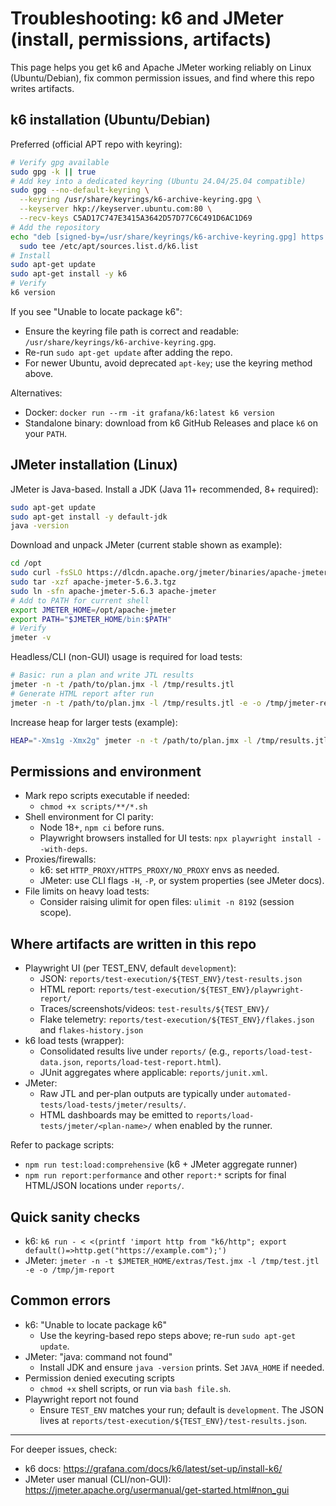 # Troubleshooting: k6 and JMeter (install, permissions, artifacts)

This page helps you get k6 and Apache JMeter working reliably on Linux (Ubuntu/Debian), fix common permission issues, and find where this repo writes artifacts.

## k6 installation (Ubuntu/Debian)

Preferred (official APT repo with keyring):

```bash
# Verify gpg available
sudo gpg -k || true
# Add key into a dedicated keyring (Ubuntu 24.04/25.04 compatible)
sudo gpg --no-default-keyring \
  --keyring /usr/share/keyrings/k6-archive-keyring.gpg \
  --keyserver hkp://keyserver.ubuntu.com:80 \
  --recv-keys C5AD17C747E3415A3642D57D77C6C491D6AC1D69
# Add the repository
echo "deb [signed-by=/usr/share/keyrings/k6-archive-keyring.gpg] https://dl.k6.io/deb stable main" | \
  sudo tee /etc/apt/sources.list.d/k6.list
# Install
sudo apt-get update
sudo apt-get install -y k6
# Verify
k6 version
```

If you see "Unable to locate package k6":

- Ensure the keyring file path is correct and readable: `/usr/share/keyrings/k6-archive-keyring.gpg`.
- Re-run `sudo apt-get update` after adding the repo.
- For newer Ubuntu, avoid deprecated `apt-key`; use the keyring method above.

Alternatives:

- Docker: `docker run --rm -it grafana/k6:latest k6 version`
- Standalone binary: download from k6 GitHub Releases and place `k6` on your `PATH`.

## JMeter installation (Linux)

JMeter is Java-based. Install a JDK (Java 11+ recommended, 8+ required):

```bash
sudo apt-get update
sudo apt-get install -y default-jdk
java -version
```

Download and unpack JMeter (current stable shown as example):

```bash
cd /opt
sudo curl -fsSLO https://dlcdn.apache.org/jmeter/binaries/apache-jmeter-5.6.3.tgz
sudo tar -xzf apache-jmeter-5.6.3.tgz
sudo ln -sfn apache-jmeter-5.6.3 apache-jmeter
# Add to PATH for current shell
export JMETER_HOME=/opt/apache-jmeter
export PATH="$JMETER_HOME/bin:$PATH"
# Verify
jmeter -v
```

Headless/CLI (non-GUI) usage is required for load tests:

```bash
# Basic: run a plan and write JTL results
jmeter -n -t /path/to/plan.jmx -l /tmp/results.jtl
# Generate HTML report after run
jmeter -n -t /path/to/plan.jmx -l /tmp/results.jtl -e -o /tmp/jmeter-report
```

Increase heap for larger tests (example):

```bash
HEAP="-Xms1g -Xmx2g" jmeter -n -t /path/to/plan.jmx -l /tmp/results.jtl
```

## Permissions and environment

- Mark repo scripts executable if needed:
  - `chmod +x scripts/**/*.sh`
- Shell environment for CI parity:
  - Node 18+, `npm ci` before runs.
  - Playwright browsers installed for UI tests: `npx playwright install --with-deps`.
- Proxies/firewalls:
  - k6: set `HTTP_PROXY/HTTPS_PROXY/NO_PROXY` envs as needed.
  - JMeter: use CLI flags `-H`, `-P`, or system properties (see JMeter docs).
- File limits on heavy load tests:
  - Consider raising ulimit for open files: `ulimit -n 8192` (session scope).

## Where artifacts are written in this repo

- Playwright UI (per TEST_ENV, default `development`):
  - JSON: `reports/test-execution/${TEST_ENV}/test-results.json`
  - HTML report: `reports/test-execution/${TEST_ENV}/playwright-report/`
  - Traces/screenshots/videos: `test-results/${TEST_ENV}/`
  - Flake telemetry: `reports/test-execution/${TEST_ENV}/flakes.json` and `flakes-history.json`
- k6 load tests (wrapper):
  - Consolidated results live under `reports/` (e.g., `reports/load-test-data.json`, `reports/load-test-report.html`).
  - JUnit aggregates where applicable: `reports/junit.xml`.
- JMeter:
  - Raw JTL and per-plan outputs are typically under `automated-tests/load-tests/jmeter/results/`.
  - HTML dashboards may be emitted to `reports/load-tests/jmeter/<plan-name>/` when enabled by the runner.

Refer to package scripts:

- `npm run test:load:comprehensive` (k6 + JMeter aggregate runner)
- `npm run report:performance` and other `report:*` scripts for final HTML/JSON locations under `reports/`.

## Quick sanity checks

- k6: `k6 run - < <(printf 'import http from "k6/http"; export default()=>http.get("https://example.com");')`
- JMeter: `jmeter -n -t $JMETER_HOME/extras/Test.jmx -l /tmp/test.jtl -e -o /tmp/jm-report`

## Common errors

- k6: "Unable to locate package k6"
  - Use the keyring-based repo steps above; re-run `sudo apt-get update`.
- JMeter: "java: command not found"
  - Install JDK and ensure `java -version` prints. Set `JAVA_HOME` if needed.
- Permission denied executing scripts
  - `chmod +x` shell scripts, or run via `bash file.sh`.
- Playwright report not found
  - Ensure `TEST_ENV` matches your run; default is `development`. The JSON lives at `reports/test-execution/${TEST_ENV}/test-results.json`.

---

For deeper issues, check:

- k6 docs: https://grafana.com/docs/k6/latest/set-up/install-k6/
- JMeter user manual (CLI/non-GUI): https://jmeter.apache.org/usermanual/get-started.html#non_gui
